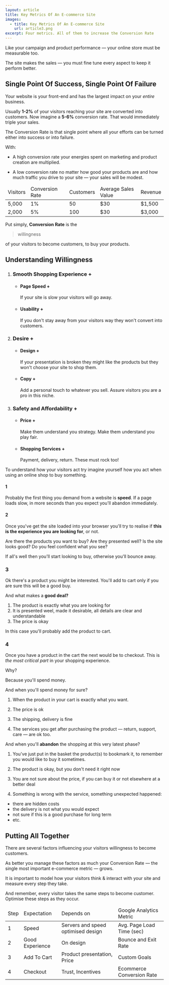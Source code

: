 ```yaml
---
layout: article
title: Key Metrics Of An E-commerce Site
images:
  - title: Key Metrics Of An E-commerce Site
    url: article3.png
excerpt: Four metrics. All of them to increase the Conversion Rate
---
```


Like your campaign and product performance &mdash; 
your online store must be measurable too.

The site makes the sales &mdash; you must fine tune every aspect to keep it
perform better.

## Single Point Of Success, Single Point Of Failure

Your website is your front-end and has the largest impact on your *entire* business. 

Usually **1-2%** of your visitors reaching your site are converted into customers. 
Now imagine a **5-6%** conversion rate. 
That would immediately triple your sales.

The Conversion Rate is that single point where all your efforts can be turned either
into success or into failure.

With:

* A high conversion rate your energies spent on marketing and product
creation are multiplied. 

* A low conversion rate no matter how good your products are and how much 
traffic you drive to your site &mdash; your sales will be modest.

<table id="conversion-rate" class="desktop">
  <thead>
  <tr>
    <td class="highlight">Visitors</td>
    <td class="highlight">Conversion Rate</td>
    <td class="highlight">Customers</td>
    <td class="highlight">Average Sales Value</td>
    <td class="highlight">Revenue</td>
  </tr>
  </thead>
  
  <tbody>
  <tr>
    <td>5,000</td>
    <td>1%</td>
    <td>50</td>
    <td>$30</td>
    <td>$1,500</td>
  </tr>
  
  <tr>
    <td>2,000</td>
    <td>5%</td>
    <td>100</td>
    <td>$30</td>
    <td>$3,000</td>
  </tr>  
  </tbody>
</table>

<div class="block">
<div id="chart_conversion_rate" class="chart"></div>
</div>


Put simply, **Conversion Rate** is the

> willingness 

of your visitors to become customers,
to buy your products. 


## Understanding Willingness

<div id="infogr" class="article3 block">

  <ol>
    <li>
      <h3>Smooth Shopping Experience <span class="plus">+</span></h3>
      <ul>
        <li>
          <h4>Page Speed <span class="plus">+</span></h4>
          <div>
            If your site is slow your visitors will go away.
          </div>
        </li>
        <li>
          <h4>Usability <span class="plus">+</span></h4>
          <div>
            If you don't stay away from your visitors way they won't
            convert into customers.
          </div>
        </li>
      </ul>
    </li>
    <li>
      <h3>Desire <span class="plus">+</span></h3>
      <ul>
        <li>
          <h4>Design <span class="plus">+</span></h4>
          <div>
            If your presentation is broken they might like the products
            but they won't choose your site to shop them.
          </div>
        </li>
        <li>
          <h4>Copy <span class="plus">+</span></h4>
          <div>
            Add a personal touch to whatever you sell. Assure visitors
            you are a pro in this niche.
          </div>
        </li>
      </ul>
    </li>
    <li>
      <h3>Safety and Affordability <span class="plus">+</span></h3>
      <ul>
        <li>
          <h4>Price <span class="plus">+</span></h4>
          <div>
            Make them understand you strategy. Make them understand
            you play fair. 
          </div>
        </li>
        <li>
          <h4>Shopping Services <span class="plus">+</span></h4>
          <div>
            Payment, delivery, return. These must rock too!
          </div>
        </li>
      </ul>
    </li>
  </ol>
</div>

To understand how your visitors act try imagine yourself how you
act when using an online shop to buy something.

#### 1

Probably the first thing you demand from a website is **speed**.
If a page loads slow, in more seconds than you expect 
you'll abandon immediately.


#### 2

Once you've get the site loaded into your browser you'll try to realise
if **this is the experience you are looking for**, or not.

Are there the products you want to buy? Are they presented well?
Is the site looks good? Do you feel confident what you see?

If all's well then you'll start looking to buy, otherwise you'll bounce away.


### 3

Ok there's a product you might be interested.
You'll add to cart only if you are sure this will be a good buy.

And what makes a **good deal?**

1. The product is exactly what you are looking for
2. It is presented weel, made it desirable, all details are clear and understandable
3. The price is okay

In this case you'll probably add the product to cart.


### 4

Once you have a product in the cart the next would be to checkout.
This is *the most critical part* in your shopping experience.

Why?

Because you'll spend money.

And when you'll spend money for sure?

1. When the product in your cart is exactly what you want.

2. The price is ok

3. The shipping, delivery is fine

4. The services you get after purchasing the product &mdash; return,
support, care &mdash; are ok too.

And when you'll **abandon** the shopping at this very latest phase?

1. You've just put in the basket the product(s) to bookmark it, to
remember you would like to buy it sometimes.

2. The product is okay, but you don't need it right now

3. You are not sure about the price, if you can buy it or not elsewhere at a
better deal

4. Something is wrong with the service, something unexpected happened:

* there are hidden costs
* the delivery is not what you would expect
* not sure if this is a good purchase for long term
* etc.

## Putting All Together

There are several factors influencing your visitors willingness to become
customers.

As better you manage these factors as much your Conversion Rate &mdash; 
the single most important e-commerce metric &mdash; grows.

It is important to model how your visitors think & interact with your site
and measure every step they take.

And remember, every visitor takes the same steps to become customer.
Optimise these steps as they occur.

<table id="key-metrics" class="desktop">
  <thead>
  <tr>
    <td class="highlight">Step</td>
    <td class="highlight">Expectation</td>
    <td class="highlight">Depends on</td>
    <td class="highlight">Google Analytics Metric</td>
  </tr>
  </thead>
  
  <tbody>
  <tr>
    <td>1</td>
    <td>Speed</td>
    <td>Servers and speed optimised design</td>
    <td>Avg. Page Load Time (sec)</td>
  </tr>
  
  <tr>
    <td>2</td>
    <td>Good Experience</td>
    <td>On design</td>
    <td>Bounce and Exit Rate</td>
  </tr>  
  
  <tr>
    <td>3</td>
    <td>Add To Cart</td>
    <td>Product presentation, Price</td>
    <td>Custom Goals</td>
  </tr>  
  
  <tr>
    <td>4</td>
    <td>Checkout</td>
    <td>Trust, Incentives</td>
    <td>Ecommerce Conversion Rate</td>
  </tr>  
  </tbody>
</table>



&nbsp;




